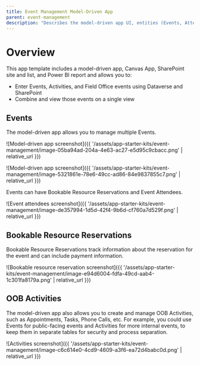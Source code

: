 ```yaml
---
title: Event Management Model-Driven App
parent: event-management
description: "Describes the model-driven app UI, entities (Events, Attendees, Bookable Resources), and the key forms and views used to manage events."
---
```


# Overview 
This app template includes a model-driven app, Canvas App, SharePoint site and list, and Power BI report and allows you to:

- Enter Events, Activities, and Field Office events using Dataverse and SharePoint
- Combine and view those events on a single view

## Events

The model-driven app allows you to manage multiple Events. 

![Model-driven app screenshot]({{ '/assets/app-starter-kits/event-management/image-05ba94ad-204a-4e63-ac27-e5d95c9cbacc.png' | relative_url }})

![Model-driven app screenshot]({{ '/assets/app-starter-kits/event-management/image-5321861e-78e6-49cc-ad86-84e9837855c7.png' | relative_url }})

Events can have Bookable Resource Reservations and Event Attendees.

![Event attendees screenshot]({{ '/assets/app-starter-kits/event-management/image-de357994-1d5d-42f4-9b6d-cf760a7d529f.png' | relative_url }})

## Bookable Resource Reservations

Bookable Resource Reservations track information about the reservation for the event and can include payment information.

![Bookable resource reservation screenshot]({{ '/assets/app-starter-kits/event-management/image-e94d6004-fdfa-49cd-aab4-1c301fa8179a.png' | relative_url }})

## OOB Activities

The model-driven app also allows you to create and manage OOB Activities, such as Appointments, Tasks, Phone Calls, etc. For example, you could use Events for public-facing events and Activities for more internal events, to keep them in separate tables for security and process separation.

![Activities screenshot]({{ '/assets/app-starter-kits/event-management/image-c6c614e0-4cd9-4609-a3f6-ea72d4babc0d.png' | relative_url }})
